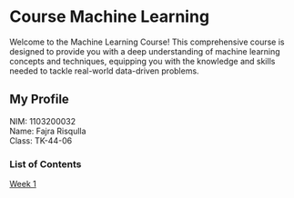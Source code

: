 # Course Machine Learning
Welcome to the Machine Learning Course! This comprehensive course is designed to provide you with a deep understanding of machine learning concepts and techniques, equipping you with the knowledge and skills needed to tackle real-world data-driven problems.

## My Profile
NIM: 1103200032\
Name: Fajra Risqulla\
Class: TK-44-06

### List of Contents

[Week 1](https://github.com/cisnux-seed/course-machine-learning/tree/main/week_1)
